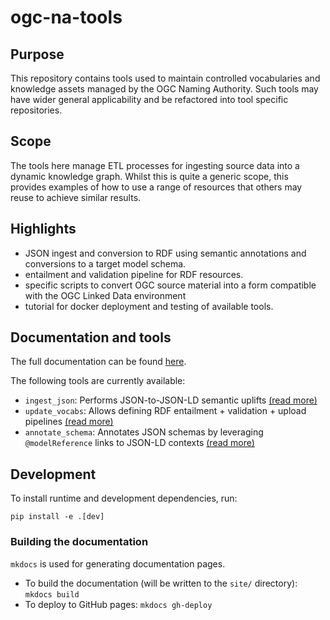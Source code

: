 # ogc-na-tools

## Purpose
This repository contains tools used to maintain controlled vocabularies and knowledge assets managed by the OGC Naming Authority. Such tools may have wider general applicability and be refactored into tool specific repositories.

## Scope
The tools here manage ETL processes for ingesting source data into a dynamic knowledge graph. Whilst this is quite a generic scope, this provides examples of how to use a range of resources that others may reuse to achieve similar results.

## Highlights

* JSON ingest and conversion to RDF using semantic annotations and conversions to a target model schema.
* entailment and validation pipeline for RDF resources.
* specific scripts to convert OGC source material into a form compatible with the OGC Linked Data environment
* tutorial for docker deployment and testing of available tools.

## Documentation and tools

The full documentation can be found [here](https://opengeospatial.github.io/ogc-na-tools/).

The following tools are currently available:

* `ingest_json`: Performs JSON-to-JSON-LD semantic uplifts [(read more)](https://opengeospatial.github.io/ogc-na-tools/reference/ogc/na/ingest_json/) 
* `update_vocabs`: Allows defining RDF entailment + validation + upload pipelines [(read more)](https://opengeospatial.github.io/ogc-na-tools/reference/ogc/na/update_vocabs/)
* `annotate_schema`: Annotates JSON schemas by leveraging `@modelReference` links to JSON-LD contexts [(read more)](https://opengeospatial.github.io/ogc-na-tools/reference/ogc/na/annotate_schema/)

## Development

To install runtime and development dependencies, run:

```shell
pip install -e .[dev]
```

### Building the documentation

`mkdocs` is used for generating documentation pages.

* To build the documentation (will be written to the `site/` directory): `mkdocs build`
* To deploy to GitHub pages: `mkdocs gh-deploy`
